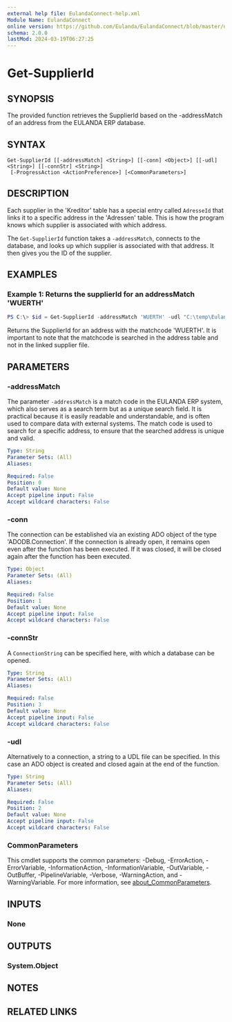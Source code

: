 ```yaml
---
external help file: EulandaConnect-help.xml
Module Name: EulandaConnect
online version: https://github.com/Eulanda/EulandaConnect/blob/master/docs/Get-SupplierId.md
schema: 2.0.0
lastMod: 2024-03-19T06:27:25
---
```


# Get-SupplierId

## SYNOPSIS
The provided function retrieves the SupplierId based on the -addressMatch of an address from the EULANDA ERP database.

## SYNTAX

```
Get-SupplierId [[-addressMatch] <String>] [[-conn] <Object>] [[-udl] <String>] [[-connStr] <String>]
 [-ProgressAction <ActionPreference>] [<CommonParameters>]
```

## DESCRIPTION
Each supplier in the 'Kreditor' table has a special entry called `AdresseId` that links it to a specific address in the 'Adressen' table. This is how the program knows which supplier is associated with which address.

The `Get-SupplierId` function takes a `-addressMatch`, connects to the database, and looks up which supplier is associated with that address. It then gives you the ID of the supplier.

## EXAMPLES

### Example 1: Returns the supplierId for an addressMatch 'WUERTH'
```powershell
PS C:\> $id = Get-SupplierId -addressMatch 'WUERTH' -udl "C:\temp\Eulanda_1 JohnDoe.udl"
```

Returns the SupplierId for an address with the matchcode 'WUERTH'. It is important to note that the matchcode is searched in the address table and not in the linked supplier file.

## PARAMETERS

### -addressMatch
The parameter `-addressMatch` is a match code in the EULANDA ERP system, which also serves as a search term but as a unique search field. It is practical because it is easily readable and understandable, and is often used to compare data with external systems. The match code is used to search for a specific address, to ensure that the searched address is unique and valid.

```yaml
Type: String
Parameter Sets: (All)
Aliases:

Required: False
Position: 0
Default value: None
Accept pipeline input: False
Accept wildcard characters: False
```

### -conn
The connection can be established via an existing ADO object of the type 'ADODB.Connection'. If the connection is already open, it remains open even after the function has been executed. If it was closed, it will be closed again after the function has been executed.

```yaml
Type: Object
Parameter Sets: (All)
Aliases:

Required: False
Position: 1
Default value: None
Accept pipeline input: False
Accept wildcard characters: False
```

### -connStr
A `ConnectionString` can be specified here, with which a database can be opened.

```yaml
Type: String
Parameter Sets: (All)
Aliases:

Required: False
Position: 3
Default value: None
Accept pipeline input: False
Accept wildcard characters: False
```

### -udl
Alternatively to a connection, a string to a UDL file can be specified. In this case an ADO object is created and closed again at the end of the function.

```yaml
Type: String
Parameter Sets: (All)
Aliases:

Required: False
Position: 2
Default value: None
Accept pipeline input: False
Accept wildcard characters: False
```


### CommonParameters
This cmdlet supports the common parameters: -Debug, -ErrorAction, -ErrorVariable, -InformationAction, -InformationVariable, -OutVariable, -OutBuffer, -PipelineVariable, -Verbose, -WarningAction, and -WarningVariable. For more information, see [about_CommonParameters](http://go.microsoft.com/fwlink/?LinkID=113216).

## INPUTS

### None

## OUTPUTS

### System.Object
## NOTES

## RELATED LINKS


